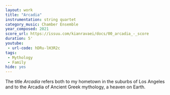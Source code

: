 ```yaml
---
layout: work
title: "Arcadia"
instrumentation: string quartet
category_music: Chamber Ensemble
year_composed: 2021
score_url: https://issuu.com/kianravaei/docs/00_arcadia_-_score
duration: 5'
youtube:
 - url-code: hDRu-lH3R2c
tags:
 - Mythology
 - Family
hide: yes
---
```

The title _Arcadia_ refers both to my hometown in the suburbs of Los Angeles and to the Arcadia of Ancient Greek mythology, a heaven on Earth.